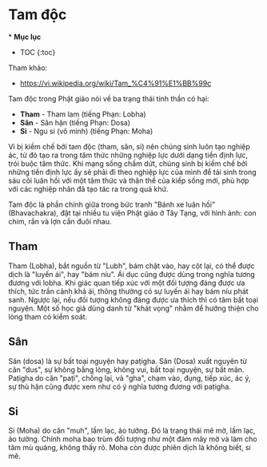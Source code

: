 # Tam độc

\* **Mục lục**

- TOC
{:toc}

Tham khảo:
- <https://vi.wikipedia.org/wiki/Tam_%C4%91%E1%BB%99c>

Tam độc trong Phật giáo nói về ba trạng thái tinh thần có hại: 
* **Tham** - Tham lam (tiếng Phạn: Lobha)
* **Sân** - Sân hận (tiếng Phạn: Dosa)
* **Si** - Ngu si (vô minh) (tiếng Phạn: Moha)

Vì bị kiềm chế bởi tam độc (tham, sân, si) nên chúng sinh luôn tạo nghiệp ác, từ đó tạo ra trong tâm thức những nghiệp lực dưới dạng tiền định lực, trói buộc tâm thức. Khi mạng sống chấm dứt, chúng sinh bị kiềm chế bởi những tiền định lực ấy sẽ phải đi theo nghiệp lực của mình để tái sinh trong sáu cõi luân hồi với một tâm thức và thân thể của kiếp sống mới, phù hợp với các nghiệp nhân đã tạo tác ra trong quá khứ. 

Tam độc là phần chính giữa trong bức tranh "Bánh xe luân hồi" (Bhavachakra), đặt tại nhiều tu viện Phật giáo ở Tây Tạng, với hình ảnh: con chim, rắn và lợn cắn đuôi nhau.

## Tham
Tham (Lobha), bắt nguồn từ "Lubh", bám chặt vào, hay cột lại, có thể được dịch là "luyến ái", hay "bám níu". Ái dục cũng được dùng trong nghĩa tương đương với lobha. Khi giác quan tiếp xúc với một đối tượng đáng được ưa thích, tức trần cảnh khả ái, thông thường có sự luyến ái hay bám níu phát sanh. Ngược lại, nếu đối tượng không đáng được ưa thích thì có tâm bất toại nguyện. Một số học giả dùng danh từ "khát vọng" nhằm để hướng thiện cho lòng tham có kiểm soát.

## Sân
Sân (dosa) là sự bất toại nguyện hay paṭigha. Sân (Dosa) xuất nguyên từ căn "dus", sự không bằng lòng, không vui, bất toại nguyện, sự bất mãn. Paṭigha do căn "paṭi", chống lại, và "gha", chạm vào, đụng, tiếp xúc, ác ý, sự thù hận cũng được xem như có ý nghĩa tương đương với paṭigha.

## Si
Si (Moha) do căn "muh", lầm lạc, ảo tưởng. Đó là trạng thái mê mờ, lầm lạc, ảo tưởng. Chính moha bao trùm đối tượng như một đám mây mờ và làm cho tâm mù quáng, không thấy rõ. Moha còn được phiên dịch là không biết, si mê.

